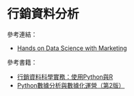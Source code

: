 # 行銷資料分析



參考連結：

* [Hands on Data Science with Marketing](https://github.com/PacktPublishing/Hands-On-Data-Science-for-Marketing)

參考書籍：

* [行銷資料科學實務：使用Python與R](https://www.books.com.tw/products/0010861323)
* [Python數據分析與數據化運營（第2版）](https://www.books.com.tw/products/CN11655496)